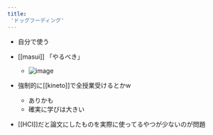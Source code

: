 ```yaml
---
title:
 'ドッグフーディング'
---
```


- 自分で使う
- [[masui]] 「やるべき」
    - ![image](https://gyazo.com/b99527a5e0c9d8e6e5146fe23780217b/thumb/1000)

- 強制的に[[kineto]]で全授業受けるとかw
    - ありかも
    - 確実に学びは大きい

- [[HCI]]だと論文にしたものを実際に使ってるやつが少ないのが問題
